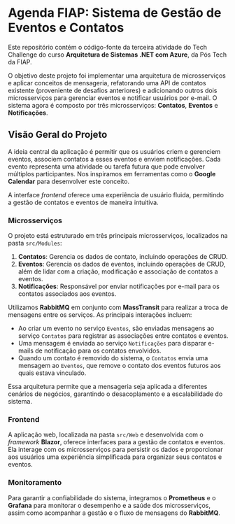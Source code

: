 # Agenda FIAP: Sistema de Gestão de Eventos e Contatos

Este repositório contém o código-fonte da terceira atividade do Tech Challenge do curso **Arquitetura de Sistemas .NET com Azure**, da Pós Tech da FIAP.

O objetivo deste projeto foi implementar uma arquitetura de microsserviços e aplicar conceitos de mensageria, refatorando uma API de contatos existente (proveniente de desafios anteriores) e adicionando outros dois microsserviços para gerenciar eventos e notificar usuários por e-mail. O sistema agora é composto por três microsserviços: **Contatos**, **Eventos** e **Notificações**.

## Visão Geral do Projeto
A ideia central da aplicação é permitir que os usuários criem e gerenciem eventos, associem contatos a esses eventos e enviem notificações. Cada evento representa uma atividade ou tarefa futura que pode envolver múltiplos participantes. Nos inspiramos em ferramentas como o **Google Calendar** para desenvolver este conceito.

A interface _frontend_ oferece uma experiência de usuário fluida, permitindo a gestão de contatos e eventos de maneira intuitiva.

### Microsserviços
O projeto está estruturado em três principais microsserviços, localizados na pasta `src/Modules`:

1. **Contatos**: Gerencia os dados de contato, incluindo operações de CRUD.
2. **Eventos**: Gerencia os dados de eventos, incluindo operações de CRUD, além de lidar com a criação, modificação e associação de contatos a eventos.
3. **Notificações**: Responsável por enviar notificações por e-mail para os contatos associados aos eventos.

Utilizamos **RabbitMQ** em conjunto com **MassTransit** para realizar a troca de mensagens entre os serviços. As principais interações incluem:

- Ao criar um evento no serviço `Eventos`, são enviadas mensagens ao serviço `Contatos` para registrar as associações entre contatos e eventos.
- Uma mensagem é enviada ao serviço `Notificações` para disparar e-mails de notificação para os contatos envolvidos.
- Quando um contato é removido do sistema, o `Contatos` envia uma mensagem ao `Eventos`, que remove o contato dos eventos futuros aos quais estava vinculado.

Essa arquitetura permite que a mensageria seja aplicada a diferentes cenários de negócios, garantindo o desacoplamento e a escalabilidade do sistema.

### Frontend
A aplicação web, localizada na pasta `src/Web` e desenvolvida com o _framework_ **Blazor**, oferece interfaces para a gestão de contatos e eventos. Ela interage com os microsserviços para persistir os dados e proporcionar aos usuários uma experiência simplificada para organizar seus contatos e eventos.

### Monitoramento
Para garantir a confiabilidade do sistema, integramos o **Prometheus** e o **Grafana** para monitorar o desempenho e a saúde dos microsserviços, assim como acompanhar a gestão e o fluxo de mensagens do **RabbitMQ**.